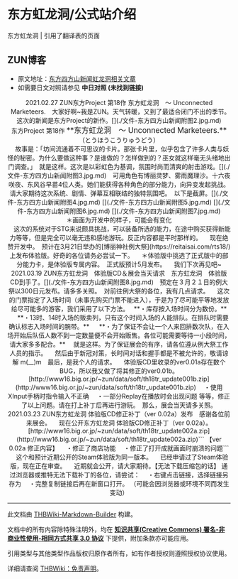 # 东方虹龙洞/公式站介绍

<!-- source html: G:\repos\THBWiki-Markdown-Builder\THBWikiMarkdown\Temp\main\d\d5\ns0%3A%E4%B8%9C%E6%96%B9%E8%99%B9%E9%BE%99%E6%B4%9E%2F%E5%85%AC%E5%BC%8F%E7%AB%99%E4%BB%8B%E7%BB%8D.html -->

东方虹龙洞 | 引用了翻译表的页面


## ZUN博客
- 原文地址：[东方四方山新闻虹龙洞相关文章](https://touhou-project.news/news/titles/th18/)
- 如需要日文对照请参见 **中日对照 (未找到链接)** 

<center>2021.02.27 ZUN东方Project 第18作 东方虹龙洞　～ Unconnected Marketeers.　大家好啊~我是ZUN。天气转暖，又到了最适合闭门不出的季节。　这次的新闻是东方Project的新作。[](./文件-东方四方山新闻附图2.jpg.md)<center>东方Project 第18作  
<big> **东方虹龙洞　～ Unconnected Marketeers.** </big>  
（とうほうこうりゅうどう）</center>　故事是：「坊间流通着不可思议的卡片。那张卡片里，似乎包含了许多人类与妖怪的秘密。为什么要做这种事？是谁做的？怎样做到的？巫女就这样毫无头绪地出门调查。」　就是这样。这次是以彩虹色为基调，氛围时尚而清爽的射击游戏。[](./文件-东方四方山新闻附图3.jpg.md)　可用角色有博丽灵梦、雾雨魔理沙。十六夜咲夜、东风谷早苗4位人类。她们能获得各种角色的部分能力，向异变发起挑战。请大家期待这次系统、剧情、弹幕互相联结的独特氛围吧。　以下是截屏。[](./文件-东方四方山新闻附图4.jpg.md)  
[](./文件-东方四方山新闻附图5.jpg.md)  
[](./文件-东方四方山新闻附图6.jpg.md)  
[](./文件-东方四方山新闻附图7.jpg.md)<center>＊画面为开发中的样子，可能会有变化</center>　这次的系统对于STG来说颇具挑战，可以装备所选的能力，在途中购买获得新能力等等，但是完全可以毫无违和感地游玩。反正内容都是平时那样的。  
　现在绝赞开发中。　预计在3月21日举办的[博丽神社例大祭](https://reitaisai.com/rts18/)上发布体验版。好奇的各位请务必尝试一下。  
　＊体验版中挑选了正式版中的部分能力卡，是体验版专属内容。　正式版预计5月发布。  
　我们下次再见吧~​​​​</center>
  
  

  

<center>2021.03.19 ZUN东方虹龙洞　体验版CD＆展会当天请求​​　东方虹龙洞　体验版CD到手了。[](./文件-东方四方山新闻附图8.jpg.md)　预定在３月２１日的例大祭以300日元发布。请多多关照。　对前往例大祭的各位，我有几点请求。  
　这次的门票指定了入场时间（未事先购买门票不能进入），于是为了尽可能平等地发放给尽可能多的游客，我们采用了以下方法。　 **・库存按入场时间分为数份。** 　 **・13时、14时入场的贩卖列，只有这个时间入场的人能排队。在排队时需要确认标志入场时间的腕带。** 　 **・为了保证不会让一个人来回排数次队，在入场开始后队伍人数不到一定数量便不会开始贩售。各位可能需要等待一小段时间，请大家多多配合。** 　就是这样。为了保证展会的有序，请各位遵从例大祭工作人员的指示。  
　然后由于新冠对策，长时间对话和握手都是不被允许的，敬请谅解 m(__)m　最后，是我个人的请求。  
　体验版CD里收录的ver0.01a存在数个BUG，所以我又做了将其修正的ver0.01b。  
[http://www16.big.or.jp/~zun/data/soft/th18tr_update001b.zip](http://www16.big.or.jp/~zun/data/soft/th18tr_update001b.zip)  
　・使用XInput手柄时指令输入不正确  
　・一部分Replay在播放时会出现问题  
等等，修正了以上问题。请在打上补丁后再进行游玩。　那么，展会当天请多关照。​​​​</center>
  
  

  

<center>2021.03.23 ZUN东方虹龙洞 体验版CD修正补丁（ver 0.02a）发布​​　感谢各位前来展会。  
　现在公开东方虹龙洞 体验版CD修正补丁（ver 0.02a）。  
[http://www16.big.or.jp/~zun/data/soft/th18tr_update002a.zip](http://www16.big.or.jp/~zun/data/soft/th18tr_update002a.zip)```
【ver 0.02a 修正内容】  
　・修正了商店功能  
　・修正了打开成就画面时崩溃的问题```
　这个和预计近期公开的Steam体验版为同一版本。  
　已经申请过了Steam体验版，现在正在审查。  
　近期就会公开，请大家期待。【无法下载压缩包的话】  
通过浏览器或推特无法下载补丁的各位，请尝试：  
　・右键点击链接，选择链接另存为  
　・完整复制链接后再在新窗口打开。  
（可能会因浏览器或环境不同而发生变动）​​​​</center>




---

此文档由 [THBWiki-Markdown-Builder](https://github.com/Delsin-Yu/THBWiki-Markdown-Builder) 构建。

文档中的所有内容除特殊注明外，均在 [**知识共享(Creative Commons) 署名-非商业性使用-相同方式共享 3.0 协议**](https://creativecommons.org/licenses/by-sa/3.0/deed.zh-hans) 下提供，附加条款亦可能应用。

引用类型与其他类型作品版权归原作者所有，如有作者授权则遵照授权协议使用。

详细请查阅 [THBWiki：免责声明](https://thbwiki.cc/THBWiki:%E5%85%8D%E8%B4%A3%E5%A3%B0%E6%98%8E)。

